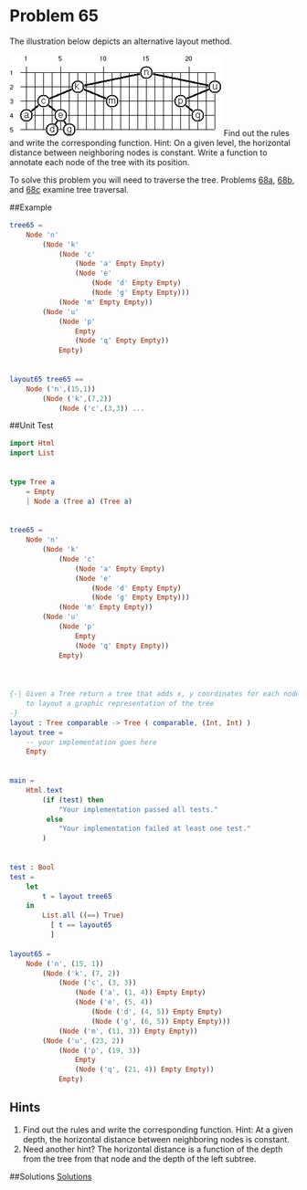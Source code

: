 # Problem 65

The illustration below depicts an alternative layout method. 


![](../i/p65.gif)
Find out the rules and write the corresponding function. Hint: On a given level, the horizontal distance between neighboring nodes is constant. Write a function to annotate each node of the tree with its position. 

To solve this problem you will need to traverse the tree. Problems [68a](p68a.md), [68b](p68b.md), and [68c](p68c.md) examine tree traversal.

##Example
```elm 
tree65 = 
    Node 'n'
        (Node 'k'
            (Node 'c'
                (Node 'a' Empty Empty)
                (Node 'e'
                    (Node 'd' Empty Empty)
                    (Node 'g' Empty Empty)))
            (Node 'm' Empty Empty))
        (Node 'u'
            (Node 'p' 
                Empty 
                (Node 'q' Empty Empty)) 
            Empty)
                

layout65 tree65 ==
    Node ('n',(15,1)) 
        (Node ('k',(7,2)) 
            (Node ('c',(3,3)) ...

```

##Unit Test
```elm
import Html
import List


type Tree a
    = Empty
    | Node a (Tree a) (Tree a)


tree65 = 
    Node 'n'
        (Node 'k'
            (Node 'c'
                (Node 'a' Empty Empty)
                (Node 'e'
                    (Node 'd' Empty Empty)
                    (Node 'g' Empty Empty)))
            (Node 'm' Empty Empty))
        (Node 'u'
            (Node 'p' 
                Empty 
                (Node 'q' Empty Empty)) 
            Empty)



{-| Given a Tree return a tree that adds x, y coordinates for each node
    to layout a graphic representation of the tree
-}
layout : Tree comparable -> Tree ( comparable, (Int, Int) )
layout tree =
    -- your implementation goes here
    Empty
    

main =
    Html.text
        (if (test) then
            "Your implementation passed all tests."
         else
            "Your implementation failed at least one test."
        )


test : Bool
test =
    let 
        t = layout tree65 
    in 
        List.all ((==) True)
          [ t == layout65
          ]

layout65 = 
    Node ('n', (15, 1))
        (Node ('k', (7, 2))
            (Node ('c', (3, 3))
                (Node ('a', (1, 4)) Empty Empty)
                (Node ('e', (5, 4))
                    (Node ('d', (4, 5)) Empty Empty)
                    (Node ('g', (6, 5)) Empty Empty)))
            (Node ('m', (11, 3)) Empty Empty))
        (Node ('u', (23, 2))
            (Node ('p', (19, 3)) 
                Empty 
                (Node ('q', (21, 4)) Empty Empty)) 
            Empty)

```
## Hints
1. Find out the rules and write the corresponding function. Hint: At a given depth, the horizontal distance between neighboring nodes is constant. 
2. Need another hint? The horizontal distance is a function of the depth from the tree from that node and the depth of the left subtree. 


##Solutions
[Solutions](../s/s65.md)




